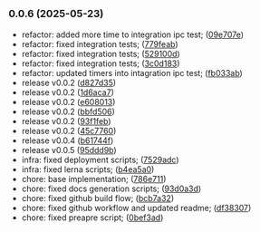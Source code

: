 ## <small>0.0.6 (2025-05-23)</small>

* refactor: added more time to integration ipc test; ([09e707e](https://github.com/EasyLayer/bitcoin-crawler/commit/09e707e))
* refactor: fixed integration tests; ([779feab](https://github.com/EasyLayer/bitcoin-crawler/commit/779feab))
* refactor: fixed integration tests; ([529100d](https://github.com/EasyLayer/bitcoin-crawler/commit/529100d))
* refactor: fixed integration tests; ([3c0d183](https://github.com/EasyLayer/bitcoin-crawler/commit/3c0d183))
* refactor: updated timers into intagration ipc test; ([fb033ab](https://github.com/EasyLayer/bitcoin-crawler/commit/fb033ab))
* release v0.0.2 ([d827d35](https://github.com/EasyLayer/bitcoin-crawler/commit/d827d35))
* release v0.0.2 ([1d6aca7](https://github.com/EasyLayer/bitcoin-crawler/commit/1d6aca7))
* release v0.0.2 ([e608013](https://github.com/EasyLayer/bitcoin-crawler/commit/e608013))
* release v0.0.2 ([bbfd506](https://github.com/EasyLayer/bitcoin-crawler/commit/bbfd506))
* release v0.0.2 ([93f1feb](https://github.com/EasyLayer/bitcoin-crawler/commit/93f1feb))
* release v0.0.2 ([45c7760](https://github.com/EasyLayer/bitcoin-crawler/commit/45c7760))
* release v0.0.4 ([b61744f](https://github.com/EasyLayer/bitcoin-crawler/commit/b61744f))
* release v0.0.5 ([95ddd9b](https://github.com/EasyLayer/bitcoin-crawler/commit/95ddd9b))
* infra: fixed deployment scripts; ([7529adc](https://github.com/EasyLayer/bitcoin-crawler/commit/7529adc))
* infra: fixed lerna scripts; ([b4ea5a0](https://github.com/EasyLayer/bitcoin-crawler/commit/b4ea5a0))
* chore: base implementation; ([786e711](https://github.com/EasyLayer/bitcoin-crawler/commit/786e711))
* chore: fixed docs generation scripts; ([93d0a3d](https://github.com/EasyLayer/bitcoin-crawler/commit/93d0a3d))
* chore: fixed github build flow; ([bcb7a32](https://github.com/EasyLayer/bitcoin-crawler/commit/bcb7a32))
* chore: fixed github workflow and updated readme; ([df38307](https://github.com/EasyLayer/bitcoin-crawler/commit/df38307))
* chore: fixed preapre script; ([0bef3ad](https://github.com/EasyLayer/bitcoin-crawler/commit/0bef3ad))




